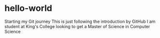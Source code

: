 # hello-world
Starting my Git journey
This is just following the introduction by GitHub
I am student at King's College looking to get a Master of Science in Computer Science
